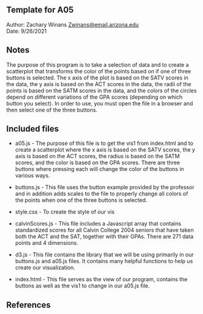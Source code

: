 Template for A05
------------

Author: Zachary Winans [Zwinans@email.arizona.edu](mailto:Zwinans@email.arizona.edu)  
Date: 9/26/2021


## Notes
The purpose of this program is to take a selection of data and to create a scatterplot
that transforms the color of the points based on if one of three buttons is selected. The x axis of the plot is based on the SATV scores in the data, the y axis is based on the ACT scores in the data, the radii of the points is based on the SATM scores in the data, and the colors of the circles depend on different variations of the GPA scores (depending on which button you select). In order to use, you must open the file in a browser and then select one of the three buttons.

## Included files

* a05.js - The purpose of this file is to get the vis1 from index.html
and to create a scatterplot where the x axis is based on the SATV scores,
the y axis is based on the ACT scores, the radius is based on the SATM scores,
and the color is based on the GPA scores. There are three buttons where pressing
each will change the color of the buttons in various ways.

* buttons.js - This file uses the button example provided by the professor and in addition adds scales to the file to properly change all colors of the points when one of the three buttons is selected.

* style.css - To create the style of our vis

* calvinScores.js - This file includes a Javascript array that contains standardized
scores for all Calvin College 2004 seniors that have taken both the
ACT and the SAT, together with their GPAs. There are 271 data points
and 4 dimensions. 

* d3.js - This file contains the library that we will be using primarily in our buttons.js and a05.js files. It contains many helpful functions to help us create our visualization.

* index.html - This file serves as the view of our program, contains the buttons as well
as the vis1 to change in our a05.js file.

## References


